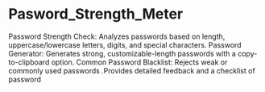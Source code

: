 # Pasword_Strength_Meter
Password Strength Check: Analyzes passwords based on length, uppercase/lowercase letters, digits, and special characters. Password Generator: Generates strong, customizable-length passwords with a copy-to-clipboard option.  Common Password Blacklist: Rejects weak or commonly used passwords .Provides detailed feedback and a checklist of password 

